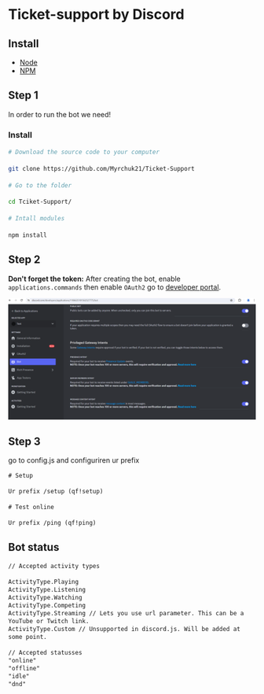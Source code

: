 # Ticket-support by Discord

## Install

- [Node](https://nodejs.org/en/)
- [NPM](https://www.npmjs.com/)
  
## Step 1

In order to run the bot we need!

### Install

```bash
# Download the source code to your computer

git clone https://github.com/Myrchuk21/Ticket-Support

# Go to the folder

cd Tciket-Support/

# Intall modules

npm install
```

## Step 2

**Don't forget the token:** After creating the bot, enable `applications.commands` then enable `OAuth2` go to [developer portal](https://discord.com/developers/applications/).

<img src="img/dp.PNG">

## Step 3

go to config.js and configuriren ur prefix 

```
# Setup

Ur prefix /setup (qf!setup)

# Test online

Ur prefix /ping (qf!ping)
```


## Bot status

```
// Accepted activity types

ActivityType.Playing
ActivityType.Listening
ActivityType.Watching
ActivityType.Competing
ActivityType.Streaming // Lets you use url parameter. This can be a YouTube or Twitch link.
ActivityType.Custom // Unsupported in discord.js. Will be added at some point.

// Accepted statusses
"online"
"offline"
"idle"
"dnd"
```
